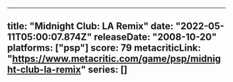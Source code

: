 
---
title: "Midnight Club: LA Remix"
date: "2022-05-11T05:00:07.874Z"
releaseDate: "2008-10-20"
platforms: ["psp"]
score: 79
metacriticLink: "https://www.metacritic.com/game/psp/midnight-club-la-remix"
series: []
---
